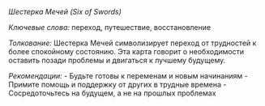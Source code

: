 *Шестерка Мечей \(Six of Swords\)*

*Ключевые слова:* переход, путешествие, восстановление

*Толкование:* 
Шестерка Мечей символизирует переход от трудностей к более спокойному состоянию\. Эта карта говорит о необходимости оставить позади проблемы и двигаться к лучшему будущему\.

*Рекомендации:*
\- Будьте готовы к переменам и новым начинаниям
\- Примите помощь и поддержку от других в трудные времена
\- Сосредоточьтесь на будущем, а не на прошлых проблемах
